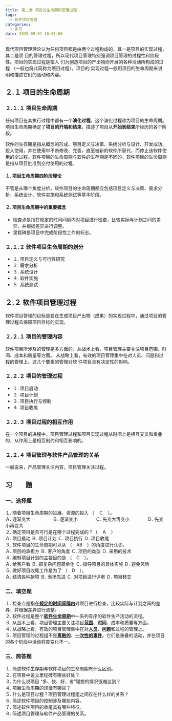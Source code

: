 ```yaml
---
title: 第二章 项目的生命期和管理过程
tags:
  - 软件项目管理
categories:
  - 复习
date: 2020-09-01 10:01:00
---
```

现代项目管理理论认为任何项目都是由两个过程构成的，其一是项目的实现过程，其二是项
目的管理过程，所以现代项目管理特别强调项目管理的过程性和阶段性。项目的实现过程是指人
们为创造项目的产出物而开展的各种活动所构成的过程 （一般也将此简称为项目过程）。项目的
实现过程一般用项目的生命周期来说明和描述它们的活动和内容。
## ２.１ 项目的生命周期
### ２.１.１ 项目生命周期
任何项目在其执行过程中都有一个**演化过程**，这个演化过程称为项目的生命周期。项目生命周期确定了**项目的开端和结束**，描述了项目从**开始到结束**所经历的各个阶段。

软件的生存期是指从概念的形成、项目定义与决策、系统分析与设计、开发成功、投入使用，并在使用中不断修改、完善，直至被新的软件所替代，而停止该软件使用的全过程。软件项目的生命周期与软件的生存期是不同的。软件项目的生命周期是指从项目批准到交付使用的过程。
#### １. 项目生命周期四阶段理论
不管是从哪个角度分析，软件项目的生命周期都应包括项目定义与决策、需求分析、系统设计、软件实施和系统测试等基本阶段。
#### ２. 项目生命周期中的重要概念
- 检查点是指在规定的时间间隔内对项目进行检查，比较实际与计划之间的差异，并根据差异进行调整。
- 里程碑是项目中完成阶段性工作的标志。
### ２.１.２ 软件项目生命周期的划分
- １. 项目定义与可行性研究
- ２. 需求分析
- ３. 系统设计
- ４. 软件实施
- ５. 系统测试
## ２.２ 软件项目管理过程
软件项目管理的目标是要在生成项目产出物（成果）的实现过程中，通过项目的管理过程去保障项目目标的实现。
### ２.２.１ 项目的管理内容
软件项目所涉及的管理是多方面的，从战术上看，项目管理主要关注项目范围、时间、成本和质量等方面。
从战略上看，有效的项目管理集中在对人员、问题和过程的管理上。这几个要素的管理对软
件项目具有决定性的影响。
### ２.２.２ 项目的管理过程
- １. 项目启动
- ２. 项目计划
- ３. 项目执行与控制
- ４. 项目收尾
### ２.２.３ 项目过程的相互作用
在一个项目的进程中，项目管理过程和项目实现过程从时间上是相互交叉和重叠的，从作用上是相互制约和相互影响的。
### ２.２.４ 项目管理与软件产品管理的关系
一般说来，产品管理关注内容，项目管理关注过程。
## 习　　题 
### 一、选择题
１. 随着项目生命周期的进展，资源的投入 （　Ｃ　）。  
Ａ. 逐渐变大　　　　　Ｂ. 逐渐变小　　　　Ｃ. 先变大再变小　　　　Ｄ. 先变小再变大  
２. 确定项目是否可行是在哪个过程完成的？（　Ａ　）  
Ａ. 项目启动 Ｂ. 项目计划 Ｃ. 项目执行 Ｄ. 项目收尾  
３. 软件项目的生命周期可以从 （　AB　）的角度进行认识。  
Ａ. 项目的承担方 Ｂ. 客户的角度 Ｃ. 项目的类型 Ｄ. 采用的技术  
４. 编制项目计划的主要目的是 （　C　）。  
Ａ. 给客户看 Ｂ. 把复杂问题简单化
Ｃ. 指导项目的具体实施 Ｄ. 避免风险  
５. 做好项目收尾工作是为了 （　D　）。  
Ａ. 结清各种款项 Ｂ. 表扬先进 Ｃ. 对项目进行评审 Ｄ. 项目移交  
### 二、填空题
１. 检查点是指在<u><b>规定的时间间隔内</b></u>对项目进行检查，比较实际与计划之间的差异，并根据差异进行调整。  
２. 软件过程是整个<u><b>软件生命周期</b></u>中一系列有序的软件生产活动的流程。  
３. 从战术上看，项目管理主要关注项目<u><b>范围</b></u>、<u><b>时间</b></u>、成本和质量等方面。  
４. 从战略上看，有效的项目管理集中在对<u><b>人员</b></u>、<u><b>问题</b></u>和过程的管理上。  
５. 项目管理的过程组不是<u><b>离散的</b></u>、<u><b>一次性的事件</b></u>。它们是重叠的活动，并在项目的各个阶段中活动程度变化不一。 
### 三、简答题
１. 简述软件生存期与软件项目的生命周期有什么区别。  
２. 在项目中设立里程碑有哪些好处？  
３. 为什么说项目 “多、快、好、省”理想的情况很难达到？  
４. 项目生命周期的规律有哪些？  
５. 什么是项目过程？项目管理过程组之间存在什么样的关系？  
６. 简述软件项目的控制涉及哪些内容。  
７. 简述软件项目的收尾具有哪些特征。  
８. 简述项目管理与软件产品管理的关系。